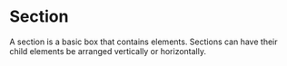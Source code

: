 # Section

A section is a basic box that contains elements. Sections can have their child elements be arranged vertically or horizontally.